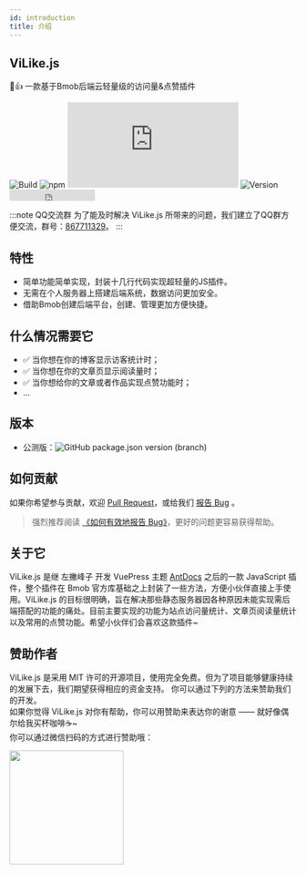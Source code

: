 ```yaml
---
id: introduction
title: 介绍
---
```


## ViLike.js
👀👍 一款基于Bmob后端云轻量级的访问量&点赞插件

![Build](https://img.shields.io/badge/build-passing-brightgreen?style=flat-square) ![npm](https://img.shields.io/npm/dt/vilike?style=flat-square&color=red) ![GitHub package.json version (branch)](https://img.shields.io/github/package-json/v/zpfz/vilike.js?style=flat-square&color=orange)  ![Version](https://img.shields.io/badge/license-MIT-brightgreen?style=flat-square&color=blue) <iframe src="https://ghbtns.com/github-btn.html?user=zpfz&repo=vilikejs&type=star&count=true" frameborder="0" scrolling="0" width="150" height="20"></iframe>

:::note QQ交流群
为了能及时解决 ViLike.js 所带来的问题，我们建立了QQ群方便交流，群号：[867711329](https://shang.qq.com/wpa/qunwpa?idkey=59c63c245565531d41b91b9acf43b6ca579efb66bc7dd71d2e64804256c507a3)。
:::

## 特性 

- 简单功能简单实现，封装十几行代码实现超轻量的JS插件。
- 无需在个人服务器上搭建后端系统，数据访问更加安全。
- 借助Bmob创建后端平台，创建、管理更加方便快捷。

## 什么情况需要它

- ✅ 当你想在你的博客显示访客统计时；
- ✅ 当你想在你的文章页显示阅读量时；
- ✅ 当你想给你的文章或者作品实现点赞功能时；
- ...

## 版本  

- 公测版：![GitHub package.json version (branch)](https://img.shields.io/github/package-json/v/zpfz/vilikejs?style=flat-square&color=orange)

## 如何贡献

如果你希望参与贡献，欢迎 [Pull Request](https://github.com/zpfz/ViLike.js/pulls)，或给我们 [报告 Bug](https://github.com/zpfz/ViLike.js/issues) 。

> 强烈推荐阅读 [《如何有效地报告 Bug》](https://www.chiark.greenend.org.uk/~sgtatham/bugs-cn.html)，更好的问题更容易获得帮助。

## 关于它
ViLike.js 是继 左撇峰子 开发 VuePress 主题 [AntDocs](https://antdocs.seeyoz.cn/) 之后的一款 JavaScript 插件，整个插件在 Bmob 官方库基础之上封装了一些方法，方便小伙伴直接上手使用。ViLike.js 的目标很明确，旨在解决那些静态服务器因各种原因未能实现需后端搭配的功能的痛处。目前主要实现的功能为站点访问量统计、文章页阅读量统计以及常用的点赞功能。希望小伙伴们会喜欢这款插件~

## 赞助作者
ViLike.js 是采用 MIT 许可的开源项目，使用完全免费。但为了项目能够健康持续的发展下去，我们期望获得相应的资金支持。 你可以通过下列的方法来赞助我们的开发。  
如果你觉得 ViLike.js 对你有帮助，你可以用赞助来表达你的谢意 —— 就好像偶尔给我买杯咖啡☕~  
你可以通过微信扫码的方式进行赞助哦：

<p><img src="https://cdn.nlark.com/yuque/0/2020/png/335122/1577963041407-assets/web-upload/f1ad6c5d-ab9d-4aec-b3c3-9098c0fa561e.png" height="200"/></p>




